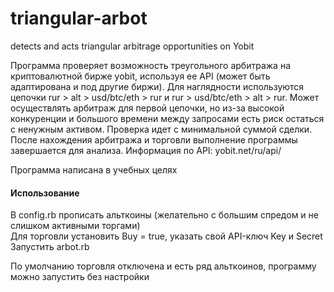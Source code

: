 # triangular-arbot
detects and acts triangular arbitrage opportunities on Yobit

Программа проверяет возможность треугольного арбитража на криптовалютной бирже yobit, используя ее API (может быть адаптирована и под другие биржи). Для наглядности используются цепочки rur > alt > usd/btc/eth > rur и rur > usd/btc/eth > alt > rur. Может осуществлять арбитраж для первой цепочки, но из-за высокой конкуренции и большого времени между запросами есть риск остаться с ненужным активом. Проверка идет с минимальной суммой сделки. После нахождения арбитража и торговли выполнение программы завершается для анализа.
Информация по API: yobit.net/ru/api/

Программа написана в учебных целях

#### Использование

В config.rb прописать альткоины (желательно с большим спредом и не слишком активными торгами)<br>
Для торговли установить Buy = true, указать свой API-ключ Key и Secret<br>
Запустить arbot.rb

По умолчанию торговля отключена и есть ряд альткоинов, программу можно запустить без настройки

